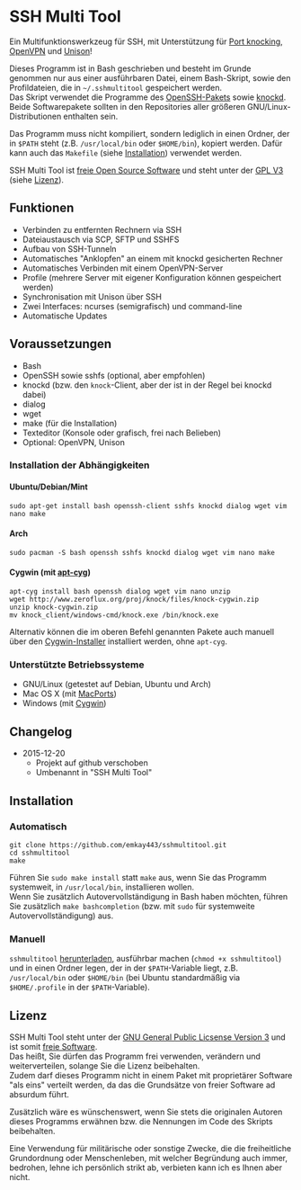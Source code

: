 # SSH Multi Tool
Ein Multifunktionswerkzeug für SSH, mit Unterstützung für [Port knocking](https://en.wikipedia.org/wiki/Port_knocking), [OpenVPN](https://en.wikipedia.org/wiki/OpenVPN) und [Unison](https://en.wikipedia.org/wiki/Unison_(file_synchronizer))!

Dieses Programm ist in Bash geschrieben und besteht im Grunde genommen nur aus einer ausführbaren Datei, einem Bash-Skript, sowie den Profildateien, die in `~/.sshmultitool` gespeichert werden.    
Das Skript verwendet die Programme des [OpenSSH-Pakets](http://www.openssh.com) sowie [knockd](https://github.com/jvinet/knock). Beide Softwarepakete sollten in den Repositories aller größeren GNU/Linux-Distributionen enthalten sein.

Das Programm muss nicht kompiliert, sondern lediglich in einen Ordner, der in `$PATH` steht (z.B. `/usr/local/bin` oder `$HOME/bin`), kopiert werden. Dafür kann auch das `Makefile` (siehe [Installation](#installation)) verwendet werden.

SSH Multi Tool ist [freie Open Source Software](https://fsfe.org/about/basics/freesoftware.de.html) und steht unter der [GPL V3](https://www.gnu.org/licenses/gpl-3.0.de.html) (siehe [Lizenz](#lizenz)).

## Funktionen
* Verbinden zu entfernten Rechnern via SSH
* Dateiaustausch via SCP, SFTP und SSHFS
* Aufbau von SSH-Tunneln
* Automatisches "Anklopfen" an einem mit knockd gesicherten Rechner
* Automatisches Verbinden mit einem OpenVPN-Server
* Profile (mehrere Server mit eigener Konfiguration können gespeichert werden)
* Synchronisation mit Unison über SSH
* Zwei Interfaces: ncurses (semigrafisch) und command-line
* Automatische Updates

## Voraussetzungen
* Bash
* OpenSSH sowie sshfs (optional, aber empfohlen)
* knockd (bzw. den `knock`-Client, aber der ist in der Regel bei knockd dabei)
* dialog
* wget
* make (für die Installation)
* Texteditor (Konsole oder grafisch, frei nach Belieben)
* Optional: OpenVPN, Unison

### Installation der Abhängigkeiten
#### Ubuntu/Debian/Mint
`sudo apt-get install bash openssh-client sshfs knockd dialog wget vim nano make`

#### Arch
`sudo pacman -S bash openssh sshfs knockd dialog wget vim nano make`

#### Cygwin (mit [apt-cyg](https://github.com/transcode-open/apt-cyg))
```
apt-cyg install bash openssh dialog wget vim nano unzip
wget http://www.zeroflux.org/proj/knock/files/knock-cygwin.zip
unzip knock-cygwin.zip
mv knock_client/windows-cmd/knock.exe /bin/knock.exe
```    
Alternativ können die im oberen Befehl genannten Pakete auch manuell über den [Cygwin-Installer](https://cygwin.com/install.html) installiert werden, ohne `apt-cyg`.

### Unterstützte Betriebssysteme
* GNU/Linux (getestet auf Debian, Ubuntu und Arch)
* Mac OS X (mit [MacPorts](https://www.macports.org/))
* Windows (mit [Cygwin](https://www.cygwin.com/))

## Changelog
* 2015-12-20
  * Projekt auf github verschoben
  * Umbenannt in "SSH Multi Tool"

## Installation
### Automatisch
```
git clone https://github.com/emkay443/sshmultitool.git    
cd sshmultitool    
make
```

Führen Sie `sudo make install` statt `make` aus, wenn Sie das Programm systemweit, in `/usr/local/bin`, installieren wollen.    
Wenn Sie zusätzlich Autovervollständigung in Bash haben möchten, führen Sie zusätzlich `make bashcompletion` (bzw. mit `sudo` für systemweite Autovervollständigung) aus.

### Manuell
`sshmultitool` [herunterladen](https://raw.githubusercontent.com/emkay443/sshmultitool/master/sshmultitool), ausführbar machen (`chmod +x sshmultitool`) und in einen Ordner legen, der in der `$PATH`-Variable liegt, z.B. `/usr/local/bin` oder `$HOME/bin` (bei Ubuntu standardmäßig via `$HOME/.profile` in der `$PATH`-Variable).

## Lizenz
SSH Multi Tool steht unter der [GNU General Public Licsense Version 3](https://www.gnu.org/licenses/gpl-3.0.de.html) und ist somit [freie Software](https://fsfe.org/about/basics/freesoftware.de.html).    
Das heißt, Sie dürfen das Programm frei verwenden, verändern und weiterverteilen, solange Sie die Lizenz beibehalten.    
Zudem darf dieses Programm nicht in einem Paket mit proprietärer Software "als eins" verteilt werden, da das die Grundsätze von freier Software ad absurdum führt.

Zusätzlich wäre es wünschenswert, wenn Sie stets die originalen Autoren dieses Programms erwähnen bzw. die Nennungen im Code des Skripts beibehalten.

Eine Verwendung für militärische oder sonstige Zwecke, die die freiheitliche Grundordnung oder Menschenleben, mit welcher Begründung auch immer, bedrohen, lehne ich persönlich strikt ab, verbieten kann ich es Ihnen aber nicht.
